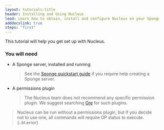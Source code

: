 ```yaml
---
layout: tutorials-title
header: Installing and Using Nucleus
lead: Learn how to obtain, install and configure Nucleus on your Sponge Server
adddocslink: true
steps: "first"
---
```


This tutorial will help you get set up with Nucleus.

### You will need

* A Sponge server, installed and running
  > See the [Sponge quickstart guide](https://docs.spongepowered.org/stable/en/server/quickstart.html) if you require help creating a Sponge server.

* A permissions plugin
  > The Nucleus team does not recommend any specific permission plugin. We suggest searching [Ore](https://ore.spongepowered.org) for such plugins.

> Nucleus can be run without a permissions plugin, but if you decide not to use one, all commands will require OP status to execute.
{:.bl.error}
                         